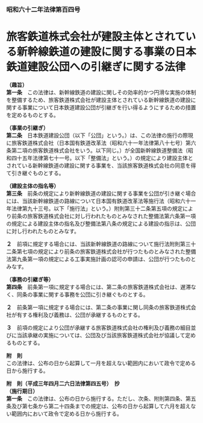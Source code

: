 ### 昭和六十二年法律第百四号  
# 旅客鉄道株式会社が建設主体とされている新幹線鉄道の建設に関する事業の日本鉄道建設公団への引継ぎに関する法律  
  
**（趣旨）**  
**第一条**　この法律は、新幹線鉄道の建設に関しその効率的かつ円滑な実施の体制を整備するため、旅客鉄道株式会社が建設主体とされている新幹線鉄道の建設に関する事業について日本鉄道建設公団が引継ぎを行い得るようにするための措置を定めるものとする。  
  
**（事業の引継ぎ）**  
**第二条**　日本鉄道建設公団（以下「公団」という。）は、この法律の施行の際現に旅客鉄道株式会社（日本国有鉄道改革法（昭和六十一年法律第八十七号）第六条第二項の旅客鉄道株式会社をいう。以下同じ。）が全国新幹線鉄道整備法（昭和四十五年法律第七十一号。以下「整備法」という。）の規定により建設主体とされている新幹線鉄道の建設に関する事業を、当該旅客鉄道株式会社の同意を得て引き継ぐものとする。  
  
**（建設主体の指名等）**  
**第三条**　前条の規定により新幹線鉄道の建設に関する事業を公団が引き継ぐ場合には、当該新幹線鉄道の路線について日本国有鉄道改革法等施行法（昭和六十一年法律第九十三号。以下「施行法」という。）附則第三十二条第五項の規定により前条の旅客鉄道株式会社に対し行われたものとみなされた整備法第六条第一項の規定による建設主体の指名及び整備法第八条の規定による建設の指示は、公団に対し行われたものとみなす。  
  
**２**　前項に規定する場合には、当該新幹線鉄道の路線について施行法附則第三十二条第七項の規定により前条の旅客鉄道株式会社が行つたものとみなされた整備法第九条第一項の規定による工事実施計画の認可の申請は、公団が行つたものとみなす。  
  
**（事務の引継ぎ等）**  
**第四条**　前条第一項に規定する場合には、第二条の旅客鉄道株式会社は、遅滞なく、同条の事業に関する事務を公団に引き継ぐものとする。  
  
**２**　前条第一項に規定する場合には、第二条の事業に関し同条の旅客鉄道株式会社が有する権利及び義務は、公団が承継するものとする。  
  
**３**　前項の規定により公団が承継する旅客鉄道株式会社の権利及び義務の細目並びに当該承継の実施については、公団及び当該旅客鉄道株式会社が協議して定めるものとする。  
  
**附　則**  
この法律は、公布の日から起算して一月を超えない範囲内において政令で定める日から施行する。  
  
**附　則（平成三年四月二六日法律第四五号）　抄**  
**（施行期日）**  
**第一条**　この法律は、公布の日から施行する。ただし、次条、附則第四条、第五条及び第七条から第二十四条までの規定は、公布の日から起算して六月を超えない範囲内において政令で定める日から施行する。  
  
